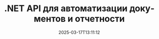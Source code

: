 ---
############################# Static ############################
layout: "landing"
date: 2025-03-17T13:11:12
draft: false

lang: ru
product: "Assembly"
product_tag: "assembly"
platform: "Net"
platform_tag: "net"

############################# Drop-down ############################
supported_platforms:
  items:
    # supported_platforms loop
    - title: ".NET"
      tag: "net"
    # supported_platforms loop
    - title: "Java"
      tag: "java"

############################# Head ############################
head_title: ".NET API для автоматизации документов, сборки и генерации отчетов"
head_description: "C# .NET API для автоматизации документов, сборки и генерации отчетов. Создавайте документы PDF, Word, Excel, PPTX, HTML и электронные письма из пользовательских шаблонов."

############################# Header ############################
title: ".NET API для автоматизации документов и отчетности"
description: "Генерируйте отчеты в приложениях .NET, определяя шаблоны и объединяя данные."
words:
  for: "для"

actions:
  main: "Скачать пробную версию через Nuget"
  main_link: "https://www.nuget.org/packages/GroupDocs.Assembly"
  alt: "Лицензирование"
  alt_link: "https://purchase.groupdocs.com/pricing/assembly/net/"
  title: "Готовы начать?"
  description: "Попробуйте функции GroupDocs.Assembly бесплатно или запросите лицензию."

release:
  title: "Версия {0} выпущена"
  notes: "Смотрите, что нового"
  downloads: "Загрузки"
  link: "https://releases.groupdocs.com/assembly/net/"

code:
  title: "Заполнение диаграммы в DOCX с помощью C#"
  more: "Больше примеров"
  more_link: "https://github.com/groupdocs-assembly/GroupDocs.Assembly-for-.NET/"
  install: "dotnet add package GroupDocs.Assembly"
  content: |
    ```csharp {style=abap}   
    // Путь к основному шаблону
    string template = "chart_template.docx";

    // Получите данные о продуктивности менеджеров из источника
    DocumentTable data_table = 
        new DocumentTable("Managers.json", 1);

    // Создайте экземпляр DataSourceInfo с данными
    DataSourceInfo data 
        = new DataSourceInfo(data_table, "managers");

    // Установите цвета диаграммы, используя другой DataSourceInfo
    DataSourceInfo design = 
        new DataSourceInfo("red", "color");

    // Заполните шаблон данными и сохраните его на выходе
    DocumentAssembler asm = new DocumentAssembler();
    asm.AssembleDocument(template, "result.docx", data, design);
    ```

############################# Overview ############################
overview:
  enable: true
  title: "Обзор GroupDocs.Assembly"
  description: ".NET решение для автоматизации создания документов с передовой интеграцией данных."
  features:
    # feature loop
    - title: "Добавление бизнес-данных в шаблоны документов с помощью C#"
      content: "Генерация отчетов стала проще: с GroupDocs.Assembly for .NET вы можете без усилий вставить данные из источников, таких как JSON или XML, в предопределенные шаблоны."

    # feature loop
    - title: "Обработка нативных объектов данных"
      content: "Поддерживаемые типы документов включают встраиваемые объекты, такие как диаграммы, графики, таблицы и списки, которые могут быть автоматически заполнены данными."

    # feature loop
    - title: "Дополнительные функции"
      content: "GroupDocs.Assembly for .NET предоставляет широкие возможности настройки. Программно создавайте объекты данных, генерируйте штрих-коды, используйте онлайн-источники данных через URL и сохраняйте выходные данные в различных форматах."

############################# Platforms ############################
platforms:
  enable: true
  title: "Платформенная независимость"
  description: "GroupDocs.Assembly for .NET совместим с следующими операционными системами, фреймворками и менеджерами пакетов."
  items:
    # platform loop
    - title: "Amazon"
      image: "amazon"
    # platform loop
    - title: "Docker"
      image: "docker"
    # platform loop
    - title: "Azure"
      image: "azure"
    # platform loop
    - title: "VS Code"
      image: "vs_code"
    # platform loop
    - title: "ReSharper"
      image: "resharper"
    # platform loop
    - title: "macOS"
      image: "finder"
    # platform loop
    - title: "Linux"
      image: "linux"
    # platform loop
    - title: "NuGet"
      image: "nuget"

############################# File formats ############################
formats:
  enable: true
  title: "Поддерживаемые форматы файлов"
  description: |
    GroupDocs.Assembly for .NET может обрабатывать следующие [форматы файлов](https://docs.groupdocs.com/assembly/net/supported-document-formats/).
  groups:
    # group loop
    - color: "green"
      content: |
        ### Форматы Microsoft Office
        * **Word:**  DOCX, DOC, DOCM, DOT, DOTX, DOTM, RTF, WordprocessingML
        * **Excel:** XLSX, XLS, XLSM, XLSB, XLTM, XLT, XLTM, XLTX, SpreadsheetML
        * **PowerPoint:** PPT, PPTX, PPTM, PPS, PPSX, PPSM, POTM, POTX
    # group loop
    - color: "blue"
      content: |
        ### Изображения и другие форматы
        * **Портативный:** PDF
        * **Изображения:** SVG, TIFF
        * **Другие офисные форматы:** ODT, OTT, OTS, ODS, ODP, OTP
      # group loop
    - color: "red"
      content: |
        ### Другие форматы
        * **Веб:** HTML, MHTML
        * **Электронные письма:** EML, MSG, EMLX
        * **Другое:** EPUB, MD

############################# Features ############################
features:
  enable: true
  title: "Функции GroupDocs.Assembly"
  description: "Создавайте документы и отчеты с использованием передовых моделей данных."

  items:
    # feature loop
    - icon: "preview"
      title: "Расширенное представление данных"
      content: "Поддерживает широкий спектр объектов данных, таких как графики, списки, таблицы, изображения и прочее."

    # feature loop
    - icon: "manipulate"
      title: "Манипуляция данными"
      content: "Применяйте формулы и последовательные операции для форматирования и эффективного отображения данных."

    # feature loop
    - icon: "two_pages"
      title: "Широкий спектр поддерживаемых форматов"
      content: "Беспрепятственно работайте со всеми обычными форматами документов для шаблонов или выходных файлов."

    # feature loop
    - icon: "document_settings"
      title: "Богатая разметка шаблона"
      content: "Используйте порядковое, кардинальное и алфавитное числовое форматирование в шаблонах."

    # feature loop
    - icon: "text"
      title: "Встраивание штрих-кодов"
      content: "Динамически генерируйте изображения штрих-кодов и вставляйте их в ваши документы."

    # feature loop
    - icon: "add"
      title: "Форматирование данных"
      content: "Форматируйте строки в шаблонах в верхнем регистре, нижнем регистре, с заглавной буквой или в других стилях."

    # feature loop
    - icon: "manipulate"
      title: "Манипуляция содержимым документа"
      content: "Динамически вставляйте содержимое из внешних документов в ваши отчеты."

    # feature loop
    - icon: "convert"
      title: "Сохранение в нескольких форматах"
      content: "Укажите формат выходного файла, используя расширения файла или подробные конфигурации."

    # feature loop
    - icon: "update"
      title: "Гибкая обработка данных"
      content: "Динамически вставляйте изображения и документы, используя байты, закодированные в Base64."

############################# Code samples ############################
code_samples:
  enable: true
  title: "Примеры кода"
  description: "Примеры кода для типичных операций GroupDocs.Assembly."
  items:
    # code sample loop
    - title: "С ненумерованным списком в документе Microsoft Word"
      content: |
        [Ненумерованные списки](https://docs.groupdocs.com/assembly/net/bulleted-list-in-word-processing-document/) являются распространенным способом представления бизнес-данных. Вот пример добавления списка в документ Word с использованием GroupDocs.Assembly.
        {{< landing/code title="Как заполнить список в документах">}}
        ```csharp {style=abap}
        // Вставьте этот шаблон на страницу документа:
        // Индикаторы производительности менеджеров
        // . <<foreach [in products]>><<[ProductName]>>
        // <</foreach>>

        // Укажите путь к шаблону
        string template = "Bulleted List Template.docx";

        // Установите путь к выходному файлу
        string result = "Result Report.docx"

        // Получите данные менеджеров из источника JSON
        JsonDataSource dataSource = new JsonDataSource("Report data.json");
        DataSourceInfo data = new DataSourceInfo(dataSource, "managers")

        // Сгенерируйте отчет с заполненными данными
        DocumentAssembler assembler = new DocumentAssembler();
        assembler.AssembleDocument(template, result, data);
        ```
        {{< /landing/code >}}
    # code sample loop
    - title: "Круговые диаграммы в презентациях PPTX"
      content: |
        Вы можете создавать [круговые диаграммы](https://docs.groupdocs.com/assembly/net/pie-chart-in-presentation-document/) с помощью шаблонов и данных XML. Улучшите свои отчеты с помощью визуально привлекательных представлений данных.
        {{< landing/code title="Как представить данные в круговой диаграмме">}}
        ```csharp {style=abap}
        // Добавьте шаблон заголовка диаграммы в презентацию:
        // Доходы клиентов <<foreach [in customers]>> 
        // <<x [CustomerName]>>

        // Также включите шаблон данных диаграммы:
        // Total Order Price<<foreach [in customers]>> 
        // <<x [CustomerName]>>

        // Укажите путь к шаблону диаграммы
        string template = "Pie Chart Template.pptx";

        // Установите путь к выходному файлу
        string result = "Result Report.pptx"

        // Получите данные клиентов из источника XML
        JsonDataSource dataSource = new JsonDataSource("Chart data.xml");
        DataSourceInfo data = new DataSourceInfo(dataSource, "customers")

        // Сгенерируйте диаграмму и сохраните результат
        DocumentAssembler assembler = new DocumentAssembler();
        assembler.AssembleDocument(template, result, data);
        ```
        {{< /landing/code >}}

---